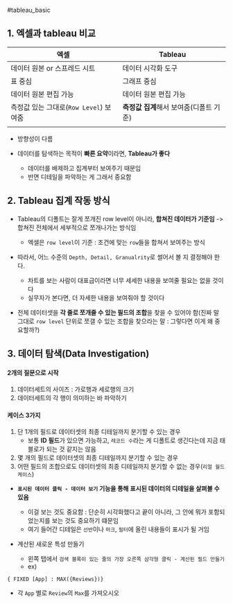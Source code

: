 #tableau_basic 

## 1. 엑셀과 tableau 비교
| 엑셀                            | Tableau               |
| ------------------------------- | --------------------- |
| 데이터 원본 or 스프레드 시트    | 데이터 시각화 도구    |
| 표 중심                         | 그래프 중심           |
| 데이터 원본 편집 가능           | 데이터 원본 편집 가능 |
| 측정값 있는 그대로(`Row Level`) 보여줌| **측정값 집계**해서 보여줌(디폴트 기준)       |
|                                 |                       |

- 방향성이 다름

- 데이터를 탐색하는 목적이 **빠른 요약**이라면, **Tableau가 좋다**
	- 데이터를 배제하고 집계부터 보여주기 때문임
	- 반면 디테일을 파악하는 게 그래서 중요함
## 2. Tableau 집계 작동 방식
- Tableau의 디폴트는 잘게 쪼개진 row level이 아니라, **합쳐진 데이터가 기준임** -> 합쳐진 전체에서 세부적으로 쪼개나가는 방식임
	- 엑셀은 `row level`이 기준 : 조건에 맞는 `row`들을 합쳐서 보여주는 방식

- 따라서, 어느 수준의 `Depth, Detail, Granualrity`로 썰어서 볼 지 결정해야 한다.
	- 차트를 보는 사람이 대표급이라면 너무 세세한 내용을 보여줄 필요는 없을 것이다
	- 실무자가 본다면, 더 자세한 내용을 보여줘야 할 것이다

- 전체 데이터셋을 **각 줄로 쪼개줄 수 있는 필드의 조합**을 찾을 수 있어야 함(진짜 말 그대로 `row level` 단위로 쪼갤 수 있는 조합을 찾으라는 말 : 그렇다면 이게 왜 중요할까?)


## 3. 데이터 탐색(Data Investigation)

#### 2개의 질문으로 시작
1. 데이터세트의 사이즈 : 가로행과 세로행의 크기
2. 데이터세트의 각 행이 의미하는 바 파악하기

#### 케이스 3가지
1. 단 1개의 필드로 데이터셋의 최종 디테일까지 분기할 수 있는 경우
	- 보통 **ID 필드**가 있으면 가능하고, `레코드 수`라는 게 디폴트로 생긴다는데 지금 태블로가 되는 것 같지는 않음
2. 몇 개의 필드로 데이터셋의 최종 디테일까지 분기할 수 있는 경우
3. 어떤 필드의 조합으로도 데이터셋의 최종 디테일까지 분기할 수 없는 경우(`리얼 월드 케이스`)

- **`표시된 데이터 클릭 - 데이터 보기` 기능을 통해 표시된 데이터의 디테일을 살펴볼 수 있음**
	- 이걸 보는 것도 중요함 : 단순히 시각화했다고 끝이 아니라, 그 안에 뭐가 포함되었는지를 보는 것도 중요하기 떄문임
	- 여기 들어간 디테일은 `선반`이나 `마크`, `필터`에 올린 내용들이 표시가 될 거임

- 계산된 새로운 특성 만들기
	- 왼쪽 탭에서 `검색 블록이 있는 줄의 가장 오른쪽 삼각형 클릭 - 계산된 필드 만들기`
	- ex)
```tableau
{ FIXED [App] : MAX({Reviews})}
```
- 각 `App` 별로 `Review`의 `Max`를 가져오시오